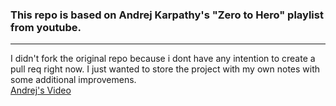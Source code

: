 ### This repo is based on Andrej Karpathy's "Zero to Hero" playlist from youtube. 
---
I didn't fork the original repo because i dont have any intention to create a pull req right now. I just wanted to store the project with my own notes with some additional improvemens.</br>
[Andrej's Video](https://www.youtube.com/watch?v=PaCmpygFfXo&list=PLAqhIrjkxbuWI23v9cThsA9GvCAUhRvKZ&index=3)
